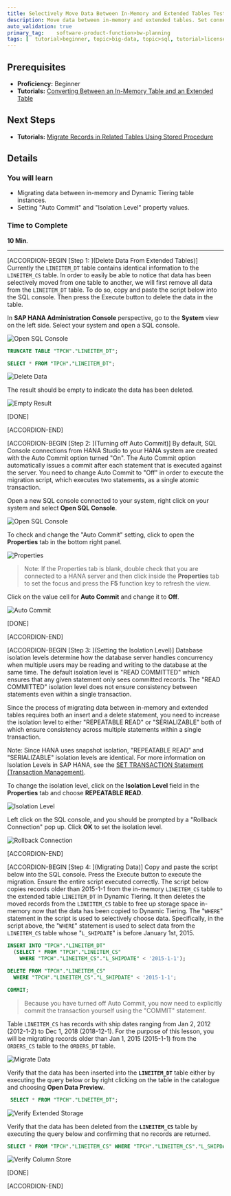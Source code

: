 ```yaml
---
title: Selectively Move Data Between In-Memory and Extended Tables Test Green Pop-over One upd
description: Move data between in-memory and extended tables. Set connection property values.
auto_validation: true
primary_tag: 	software-product-function>bw-planning
tags: [  tutorial>beginner, topic>big-data, topic>sql, tutorial>license ]
---
```

## Prerequisites
 - **Proficiency:** Beginner
 - **Tutorials:** [Converting Between an In-Memory Table and an Extended Table](https://developers.sap.com/tutorials/dt-create-schema-load-data-part4.html)

## Next Steps
 - **Tutorials:** [Migrate Records in Related Tables Using Stored Procedure](https://developers.sap.com/tutorials/dt-create-schema-load-data-part6.html)

## Details
### You will learn
 - Migrating data between in-memory and Dynamic Tiering table instances.
 - Setting "Auto Commit" and "Isolation Level" property values.

### Time to Complete
**10 Min**.

---

[ACCORDION-BEGIN [Step 1: ](Delete Data From Extended Tables)]
Currently the `LINEITEM_DT` table contains identical information to the `LINEITEM_CS` table. In order to easily be able to notice that data has been selectively moved from one table to another, we will first remove all data from the `LINEITEM_DT` table. To do so, copy and paste the script below into the SQL console. Then press the Execute button to delete the data in the table.

In **SAP HANA Administration Console** perspective, go to the **System** view on the left side. Select your system and open a SQL console.

![Open SQL Console](sql-console.png)

``` sql
TRUNCATE TABLE "TPCH"."LINEITEM_DT";

SELECT * FROM "TPCH"."LINEITEM_DT";
```

![Delete Data](delete-data.png)

The result should be empty to indicate the data has been deleted.

![Empty Result](empty-result.png)

[DONE]

[ACCORDION-END]

[ACCORDION-BEGIN [Step 2: ](Turning off Auto Commit)]
By default, SQL Console connections from HANA Studio to your HANA system are created with the Auto Commit option turned "On". The Auto Commit option automatically issues a commit after each statement that is executed against the server. You need to change Auto Commit to "Off" in order to execute the migration script, which executes two statements, as a single atomic transaction.

Open a new SQL console connected to your system, right click on your system and select **Open SQL Console**.

![Open SQL Console](sql-console.png)

To check and change the "Auto Commit" setting, click to open the **Properties** tab in the bottom right panel.

![Properties](properties.png)

>Note: If the Properties tab is blank, double check that you are connected to a HANA server and then click inside the **Properties** tab to set the focus and press the **F5** function key to refresh the view.

Click on the value cell for **Auto Commit** and change it to **Off**.

![Auto Commit](auto-commit.png)

[DONE]

[ACCORDION-END]

[ACCORDION-BEGIN [Step 3: ](Setting the Isolation Level)]
Database isolation levels determine how the database server handles concurrency when multiple users may be reading and writing to the database at the same time. The default isolation level is "READ COMMITTED" which ensures that any given statement only sees committed records. The "READ COMMITTED" isolation level does not ensure consistency between statements even within a single transaction.

Since the process of migrating data between in-memory and extended tables requires both an insert and a delete statement, you need to increase the isolation level to either "REPEATABLE READ" or "SERIALIZABLE" both of which ensure consistency across multiple statements within a single transaction.

Note:	Since HANA uses snapshot isolation, "REPEATABLE READ" and "SERIALIZABLE" isolation levels are identical. For more information on Isolation Levels in SAP HANA, see the [SET TRANSACTION Statement (Transaction Management)](https://help.sap.com/saphelp_hanaplatform/helpdata/en/20/fdf9cb75191014b85aaa9dec841291/content.htm).

To change the isolation level, click on the **Isolation Level** field in the **Properties** tab and choose **REPEATABLE READ**.

![Isolation Level](isolation.png)

Left click on the SQL console, and you should be prompted by a "Rollback Connection" pop up. Click **OK** to set the isolation level.

![Rollback Connection](rollback-connection.png)


[ACCORDION-END]

[ACCORDION-BEGIN [Step 4: ](Migrating Data)]
Copy and paste the script below into the SQL console. Press the Execute button to execute the migration. Ensure the entire script executed correctly. The script below copies records older than 2015-1-1 from the in-memory `LINEITEM_CS` table to the extended table `LINEITEM_DT` in Dynamic Tiering. It then deletes the moved records from the `LINEITEM_CS` table to free up storage space in-memory now that the data has been copied to Dynamic Tiering. The "`WHERE`" statement in the script is used to selectively choose data. Specifically, in the script above, the "`WHERE`" statement is used to select data from the `LINEITEM_CS` table whose "`L_SHIPDATE`" is before January 1st, 2015.

``` sql
INSERT INTO "TPCH"."LINEITEM_DT"
  (SELECT * FROM "TPCH"."LINEITEM_CS"
    WHERE "TPCH"."LINEITEM_CS"."L_SHIPDATE" < '2015-1-1');

DELETE FROM "TPCH"."LINEITEM_CS"
  WHERE "TPCH"."LINEITEM_CS"."L_SHIPDATE" < '2015-1-1';

COMMIT;
```

> Because you have turned off Auto Commit, you now need to explicitly commit the transaction yourself using the "COMMIT" statement.

Table `LINEITEM_CS` has records with ship dates ranging from Jan 2, 2012 (2012-1-2) to Dec 1, 2018 (2018-12-1). For the purpose of this lesson, you will be migrating records older than Jan 1, 2015 (2015-1-1) from the `ORDERS_CS` table to the `ORDERS_DT` table.

![Migrate Data](migrate.png)

Verify that the data has been inserted into the **`LINEITEM_DT`** table either by executing the query below or by right clicking on the table in the catalogue and choosing **Open Data Preview**.

``` sql
 SELECT * FROM "TPCH"."LINEITEM_DT";
```

![Verify Extended Storage](verify-dt.png)

Verify that the data has been deleted from the **`LINEITEM_CS`** table by executing the query below and confirming that no records are returned.

``` sql
SELECT * FROM "TPCH"."LINEITEM_CS" WHERE "TPCH"."LINEITEM_CS"."L_SHIPDATE" < '2015-1-1';
```

![Verify Column Store](verify-cs.png)

[DONE]

[ACCORDION-END]
